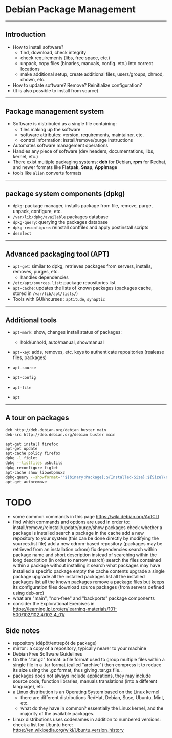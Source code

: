 # Debian Package Management

---
## Introduction
- How to install software?
	- find, download, check integrity
	- check requirements (libs, free space, etc.)
	- unpack, copy files (binaries, manuals, config. etc.) into correct locations
	- make additional setup, create additional files, users/groups, chmod, chown, etc.
- How to update software? Remove? Reinitialize configuration?
- (It is also possible to install from source)

---
## Package management system
- Software is distributed as a single file containing:
	- files making up the software
	- software attributes: version, requirements, maintainer, etc.
	- control information: install/remove/purge instructions
- Automates software management operations
- Handles any piece of software (dev headers, documentations, libs, kernel, etc.)
- There exist multiple packaging systems: **deb** for Debian, **rpm** for Redhat, and newer formats like **Flatpak**, **Snap**, **AppImage**
- tools like `alien` converts formats
---

## package system components (dpkg)
- `dpkg`: package manager, installs package from file, remove, purge, unpack, configure, etc.
- `/var/lib/dpkg/available` packages database
- `dpkg-query`: querying the packages database
- `dpkg-reconfigure`: reinstall conffiles and apply postinstall scripts
- `deselect`

---

## Advanced packaging tool (APT)
- `apt-get`: similar to dpkg, retrieves packages from servers, installs, removes, purges, etc.
	- handles dependencies
- `/etc/apt/sources.list`: package repositories list
- `apt-cache`: updates the lists of known packages (packages cache, stored in `/var/lib/apt/lists/`)
- Tools with GUI/ncurses : `aptitude`, `synaptic`
---

## Additional tools
- `apt-mark`: show, changes install status of packages:
	- hold/unhold, auto/manual, showmanual
- `apt-key`: adds, removes, etc. keys to authenticate repositories (realease files, packages)
- `apt-source`
- `apt-config`

- `apt-file`
- `apt`
---

## A tour on packages
```bash
deb http://deb.debian.org/debian buster main
deb-src http://deb.debian.org/debian buster main
```
```bash
apt-get install firefox
apt-get update
apt-cache policy firefox
dpkg -l figlet
dpkg --listfiles usbutils
dpkg-reconfigure figlet
apt-cache show libwebpmux3
dpkg-query --showformat='"${binary:Package};${Installed-Size};${Size}\n"' --show  | sort -g -t\; -k2
apt-get autoremove
```



# TODO
- some common commands in this page https://wiki.debian.org/AptCLI
- find which commands and options are used in order to:
	install/remove/reinstall/update/purge/show packages
	check whether a package is installed
	search a package in the cache
	add a new repository to your system (this can be done directly by modifying the sources.list file)
	add a new cdrom-based repository (packages may be retrieved from an installation cdrom)
	fix dependencies
	search within package name and short description instead of searching within the long description (in order to narrow search)
	search the files contained within a package without installing it
	search what packages may have installed a specific package
	empty the cache contents
	upgrade a single package
	upgrade all the installed packages
	list all the installed packages
	list all the known packages
	remove a package files but keeps its configuration files
	download source packages (from servers defined using deb-src)
- what are "main", "non-free" and "backports" package components
- consider the Explorational Exercises in https://learning.lpi.org/en/learning-materials/101-500/102/102.4/102.4_01/

## Side notes
- repository (dépôt/entrepôt de package)
- mirror : a copy of a repository, typically nearer to your machine
- Debian Free Software Guidelines
- On the ".tar.gz" format: a file format used to group multiple files within a single file in a .tar format (called "archive") then compress it to reduce its size using the .gz format, thus giving .tar.gz file..
- packages does not always include applications, they may include source code, function libraries, manuals translations (into a different language), etc.
- a Linux distribution is an Operating System based on the Linux kernel
	- there are different distributions RedHat, Debian, Suse, Ubuntu, Mint, etc.
	- what do they have in common? essentially the Linux kernel, and the majority of the available packages.
- Linux distributions uses codenames in addition to numbered versions: check a list for Ubuntu here: https://en.wikipedia.org/wiki/Ubuntu_version_history